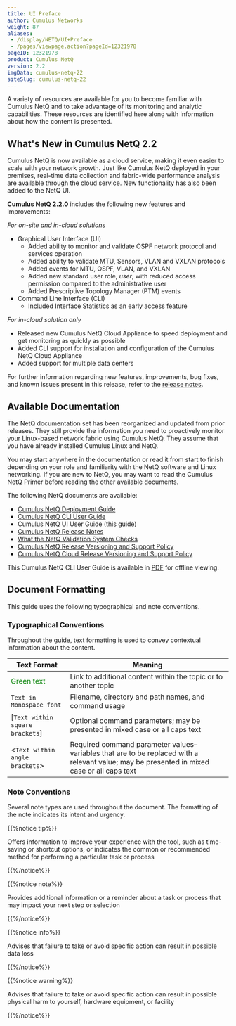 ```yaml
---
title: UI Preface
author: Cumulus Networks
weight: 87
aliases:
 - /display/NETQ/UI+Preface
 - /pages/viewpage.action?pageId=12321978
pageID: 12321978
product: Cumulus NetQ
version: 2.2
imgData: cumulus-netq-22
siteSlug: cumulus-netq-22
---
```

A variety of resources are available for you to become familiar with
Cumulus NetQ and to take advantage of its monitoring and analytic
capabilities. These resources are identified here along with information
about how the content is presented.

## What's New in Cumulus NetQ 2.2

Cumulus NetQ is now available as a cloud service, making it even easier
to scale with your network growth. Just like Cumulus NetQ deployed in
your premises, real-time data collection and fabric-wide performance
analysis are available through the cloud service. New functionality has
also been added to the NetQ UI.

**Cumulus NetQ 2.2.0** includes the following new features and
improvements:

*For on-site and in-cloud solutions*

  - Graphical User Interface (UI)
      - Added ability to monitor and validate OSPF network protocol and
        services operation
      - Added ability to validate MTU, Sensors, VLAN and VXLAN protocols
      - Added events for MTU, OSPF, VLAN, and VXLAN
      - Added new standard user role, *user*, with reduced access
        permission compared to the administrative user
      - Added Prescriptive Topology Manager (PTM) events
  - Command Line Interface (CLI)
      - Included Interface Statistics as an early access feature

*For in-cloud solution only*

  - Released new Cumulus NetQ Cloud Appliance to speed deployment and
    get monitoring as quickly as possible
  - Added CLI support for installation and configuration of the Cumulus
    NetQ Cloud Appliance
  - Added support for multiple data centers

For further information regarding new
features, improvements, bug fixes, and known issues present in this
release, refer to the [release
notes](https://support.cumulusnetworks.com/hc/en-us/articles/360017779214).

## Available Documentation

The NetQ
documentation set has been reorganized and updated from prior releases.
They still provide the information you need to proactively monitor your
Linux-based network fabric using Cumulus NetQ. They assume that you have
already installed Cumulus Linux and NetQ.

You may
start anywhere in the documentation or read it from start to finish
depending on your role and familiarity with the NetQ software and Linux
networking. If you are
new to NetQ, you may want to read the Cumulus NetQ Primer before reading
the other available documents.

The following NetQ documents are
available:

  - [Cumulus NetQ Deployment Guide](/cumulus-netq/Cumulus-NetQ-Deployment-Guide/)
  - [Cumulus NetQ CLI User Guide](/cumulus-netq/Cumulus-NetQ-CLI-User-Guide/)
  - Cumulus NetQ UI User Guide (this guide)
  - [Cumulus NetQ Release Notes](https://support.cumulusnetworks.com/hc/en-us/articles/360025451374)
  - [What the NetQ Validation System Checks](https://support.cumulusnetworks.com/hc/en-us/articles/360021961394)
  - [Cumulus NetQ Release Versioning and Support Policy](https://support.cumulusnetworks.com/hc/en-us/articles/360020782534)
  - [Cumulus NetQ Cloud Release Versioning and Support Policy](https://support.cumulusnetworks.com/hc/en-us/articles/360024807054)

This Cumulus NetQ CLI User Guide is available in [PDF](/pdfs/Cumulus_NetQ_220_UI_User_Guide.pdf) for offline viewing.

## Document Formatting

This guide uses the following typographical and note conventions.

### Typographical Conventions

Throughout the guide, text formatting is
used to convey contextual information about the content.

| **Text Format**                   | **Meaning**                                                                                                                                |
| ------------------------------------------------------------------------ | --------------------------------------------------------------------------------------------------------------------------------------------------------------------------------- |
| <span style="color: #008000;"> Green text </span>                        | Link to additional content within the topic or to another topic                                                                                                                   |
| `Text in Monospace font`                                                 |  Filename, directory and path names, and command usage                                                                                      |
| \[`Text within square brackets`\] | Optional command parameters; may be presented in mixed case or all caps text                                                              |
| \<`Text within angle brackets`\> | Required command parameter values–variables that are to be replaced with a relevant value; may be presented in mixed case or all caps text |

### Note Conventions

Several note types are used throughout
the document. The formatting of the note indicates its intent and
urgency.

{{%notice tip%}}

Offers information to improve your
experience with the tool, such as time-saving or shortcut options, or indicates the common or
recommended method for performing a particular task or process

{{%/notice%}}

{{%notice note%}}

Provides additional information or a reminder about a task or process
that may impact your next step or selection

{{%/notice%}}

{{%notice info%}}

Advises that failure to take or avoid specific action can result in
possible data loss

{{%/notice%}}

{{%notice warning%}}

Advises that failure to take or avoid specific action can result in
possible physical harm to yourself, hardware equipment, or facility

{{%/notice%}}
